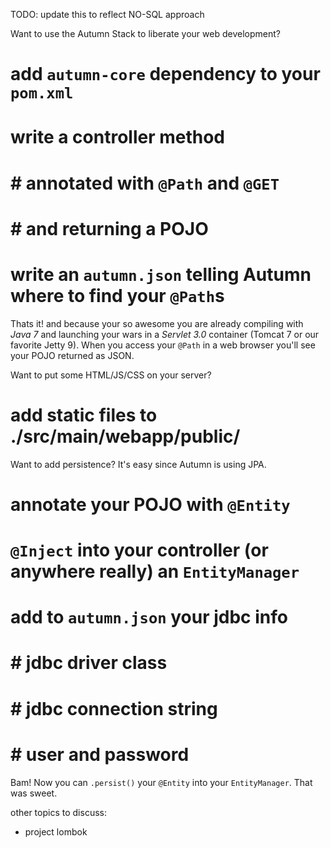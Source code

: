 TODO: update this to reflect NO-SQL approach

Want to use the Autumn Stack to liberate your web development?

# add `autumn-core` dependency to your `pom.xml`
# write a controller method
# # annotated with `@Path` and `@GET`
# # and returning a POJO
# write an `autumn.json` telling Autumn where to find your `@Path`s

Thats it! and because your so awesome you are already compiling with *Java 7*
and launching your wars in a *Servlet 3.0* container (Tomcat 7 or our favorite Jetty 9).
When you access your `@Path` in a web browser you'll see your POJO returned as JSON.

Want to put some HTML/JS/CSS on your server? 

# add static files to ./src/main/webapp/public/ 

Want to add persistence? It's easy since Autumn is using JPA.

# annotate your POJO with `@Entity`
# `@Inject` into your controller (or anywhere really) an `EntityManager`
# add to `autumn.json` your jdbc info
# # jdbc driver class
# # jdbc connection string
# # user and password

Bam! Now you can `.persist()` your `@Entity` into your `EntityManager`. That was sweet.

other topics to discuss:
* project lombok